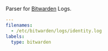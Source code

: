 Parser for [Bitwarden](https://bitwarden.com/help/install-and-deploy-unified-beta/) Logs.

```yaml
---
filenames:
  - /etc/bitwarden/logs/identity.log
labels:
  type: bitwarden
```
